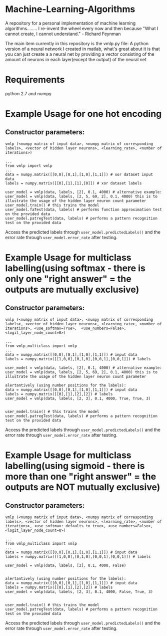# Machine-Learning-Algorithms
A repository for a personal implementation of machine learning algorithms........ I re-invent the wheel every now and then because "What I cannot create, I cannot understand." - Richard Feynman

The main item currently in this repository is the vmlp.py file: A python version of a neural network I created in matlab, what's great about it is that you can just create a a neural net by providing a vector consisting of the amount of neurons in each layer(except the output) of the neural net 

# Requirements 
python 2.7 and numpy 

# Example Usage for one hot encoding
## Constructor parameters: 
```vmlp (<numpy matrix of input data>, <numpy matrix of corresponding labels>, <vector of hidden layer neurons>, <learning_rate>, <number of iterations>)```

```
...
from vmlp import vmlp
...
data = numpy.matrix([[0,0],[0,1],[1,0],[1,1]]) # xor dataset input data
labels = numpy.matrix([[0],[1],[1],[0]]) # xor dataset labels

user_model = vmlp(data, labels, [2], 0.1, 4000) # alternative example: user_model = vmlp(data, labels, [2, 5, 69, 2], 0.1, 4000) this is to illustrate the usage of the hidden layer neuron count parameter
user_model.train() # this trains the model 
user_model.faTest(data, labels) # performs function approximation test on the provided data
user_model.patregTest(data, labels) # performs a pattern recognition test on the provided data
```
Access the predicted labels through ```user_model.predictedLabels()``` and the error rate through ```user_model.error_rate``` after testing.


# Example Usage for multiclass labelling(using softmax - there is only one "right answer" = the outputs are mutually exclusive)
## Constructor parameters: 
```vmlp (<numpy matrix of input data>, <numpy matrix of corresponding labels>, <vector of hidden layer neurons>, <learning_rate>, <number of iterations>, <use_softmax=True>,  <use_numbers=False>, <logit_layer_node_count=0>)```
```
...
from vmlp_multiclass import vmlp
...
data = numpy.matrix([[0,0],[0,1],[1,0],[1,1]]) # input data
labels = numpy.matrix([[1,0,0],[0,1,0],[0,0,1],[0,0,1]]) # labels

user_model = vmlp(data, labels, [2], 0.1, 4000) # alternative example: user_model = vmlp(data, labels, [2, 5, 69, 2], 0.1, 4000) this is to illustrate the usage of the hidden layer neuron count parameter

alertantively (using number positions for the labels): 
data = numpy.matrix([[0,0],[0,1],[1,0],[1,1]]) # input data
labels = numpy.matrix([[0],[1],[2],[2]) # labels
user_model = vmlp(data, labels, [2, 3], 0.1, 4000, True, True, 3) 


user_model.train() # this trains the model 
user_model.patregTest(data, labels) # performs a pattern recognition test on the provided data
```
Access the predicted labels through ```user_model.predictedLabels()``` and the error rate through ```user_model.error_rate``` after testing.




# Example Usage for multiclass labelling(using sigmoid - there is more than one "right answer" = the outputs are NOT mutually exclusive)
## Constructor parameters: 
```vmlp (<numpy matrix of input data>, <numpy matrix of corresponding labels>, <vector of hidden layer neurons>, <learning_rate>, <number of iterations>, <use_softmax: defaults to true>, <use_numbers=False>, <logit_layer_node_count=0>)```
```
...
from vmlp_multiclass import vmlp
...
data = numpy.matrix([[0,0],[0,1],[1,0],[1,1]]) # input data
labels = numpy.matrix([[1,0,0],[0,1,0],[0,0,1],[0,0,1]]) # labels

user_model = vmlp(data, labels, [2], 0.1, 4000, False) 


alertantively (using number positions for the labels): 
data = numpy.matrix([[0,0],[0,1],[1,0],[1,1]]) # input data
labels = numpy.matrix([[0],[1],[2],[2]) # labels
user_model = vmlp(data, labels, [2, 3], 0.1, 4000, False, True, 3) 


user_model.train() # this trains the model 
user_model.patregTest(data, labels) # performs a pattern recognition test on the provided data
```
Access the predicted labels through ```user_model.predictedLabels()``` and the error rate through ```user_model.error_rate``` after testing.

